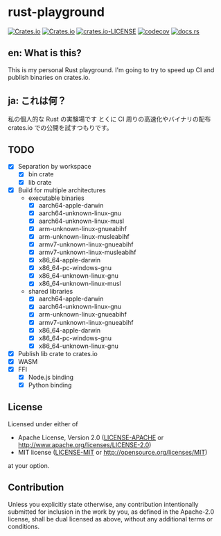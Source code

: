 # rust-playground

[![Crates.io](https://img.shields.io/crates/d/kitsuyui-rust-playground)](https://crates.io/crates/kitsuyui-rust-playground)
[![Crates.io](https://img.shields.io/crates/d/kitsuyui-rust-playground-lib)](https://crates.io/crates/kitsuyui-rust-playground-lib)
[![crates.io-LICENSE](https://img.shields.io/crates/l/kitsuyui-rust-playground)](https://github.com/kitsuyui/rust-playground#license)
[![codecov](https://codecov.io/gh/kitsuyui/rust-playground/branch/main/graph/badge.svg?token=6WIF2MIHWQ)](https://codecov.io/gh/kitsuyui/rust-playground)
[![docs.rs](https://img.shields.io/docsrs/kitsuyui-rust-playground-lib)](https://docs.rs/kitsuyui-rust-playground-lib/0.1.5/kitsuyui_rust_playground_lib/)

## en: What is this?

This is my personal Rust playground.
I'm going to try to speed up CI and publish binaries on crates.io.

## ja: これは何？

私の個人的な Rust の実験場です
とくに CI 周りの高速化やバイナリの配布 crates.io での公開を試すつもりです。

## TODO

- [x] Separation by workspace
  - [x] bin crate
  - [x] lib crate
- [x] Build for multiple architectures
  - executable binaries
    - [x] aarch64-apple-darwin
    - [x] aarch64-unknown-linux-gnu
    - [x] aarch64-unknown-linux-musl
    - [x] arm-unknown-linux-gnueabihf
    - [x] arm-unknown-linux-musleabihf
    - [x] armv7-unknown-linux-gnueabihf
    - [x] armv7-unknown-linux-musleabihf
    - [x] x86_64-apple-darwin
    - [x] x86_64-pc-windows-gnu
    - [x] x86_64-unknown-linux-gnu
    - [x] x86_64-unknown-linux-musl
  - shared libraries
    - [x] aarch64-apple-darwin
    - [x] aarch64-unknown-linux-gnu
    - [x] arm-unknown-linux-gnueabihf
    - [x] armv7-unknown-linux-gnueabihf
    - [x] x86_64-apple-darwin
    - [x] x86_64-pc-windows-gnu
    - [x] x86_64-unknown-linux-gnu
- [x] Publish lib crate to crates.io
- [x] WASM
- [x] FFI
  - [x] Node.js binding
  - [x] Python binding

## License

Licensed under either of

 * Apache License, Version 2.0
   ([LICENSE-APACHE](LICENSE-APACHE) or http://www.apache.org/licenses/LICENSE-2.0)
 * MIT license
   ([LICENSE-MIT](LICENSE-MIT) or http://opensource.org/licenses/MIT)

at your option.

## Contribution

Unless you explicitly state otherwise, any contribution intentionally submitted
for inclusion in the work by you, as defined in the Apache-2.0 license, shall be
dual licensed as above, without any additional terms or conditions.
